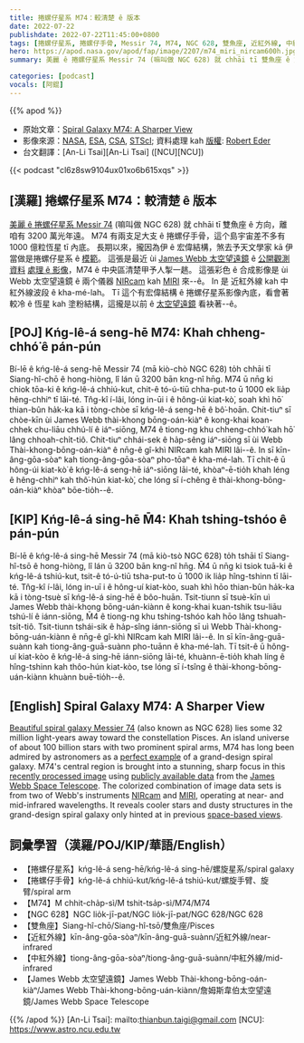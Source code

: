 ```yaml
---
title: 捲螺仔星系 M74：較清楚 ê 版本
date: 2022-07-22
publishdate: 2022-07-22T11:45:00+0800
tags: [捲螺仔星系, 捲螺仔手骨, Messir 74, M74, NGC 628, 雙魚座, 近紅外線, 中紅外線, James Webb 太空望遠鏡]
hero: https://apod.nasa.gov/apod/fap/image/2207/m74_miri_nircam600h.jpg
summary: 美麗 ê 捲螺仔星系 Messir 74 (嘛叫做 NGC 628) 就 chhāi tī 雙魚座 ê 方向，離咱有 3200 萬光年遠。

categories: [podcast]
vocals: [阿錕]
---
```


{{% apod %}}

- 原始文章：[Spiral Galaxy M74: A Sharper View](https://apod.nasa.gov/apod/ap220722.html)
- 影像來源：[NASA](https://www.nasa.gov/), [ESA](https://www.esa.int/), [CSA](https://www.asc-csa.gc.ca/eng/), [STScI](https://www.stsci.edu/); 資料處理 kah [版權](https://apod.nasa.gov/apod/fap/lib/about_apod.html#srapply): [Robert Eder](https://www.astrobin.com/users/Robsi/)
- 台文翻譯：[An-Li Tsai][An-Li Tsai] ([NCU][NCU])

{{< podcast "cl6z8sw9104ux01xo6b615xqs" >}}

## [漢羅] 捲螺仔星系 M74：較清楚 ê 版本
[美麗 ê 捲螺仔星系 Messir 74][Beautiful spiral galaxy Messier 74] (嘛叫做 NGC 628) 就 chhāi tī 雙魚座 ê 方向，離咱有 3200 萬光年遠。
M74 有兩支足大支 ê 捲螺仔手骨，這个島宇宙差不多有 1000 億粒恆星 tī 內底。
長期以來，攏因為伊 ê 宏偉結構，煞去予天文學家 kā 伊當做是捲螺仔星系 ê [模範][perfect example t]。
這張是最近 ùi [James Webb 太空望遠鏡][James Webb Space Telescope] ê [公開觀測資料][publicly available data] [處理 ê 影像][recently processed image]，M74 ê 中央區清楚甲予人掣一趒。
這張彩色 ê 合成影像是 ùi Webb 太空望遠鏡 ê 兩个儀器 [NIRcam][NIRcam] kah [MIRI][MIRI] 來--ê。
In 是 近紅外線 kah 中紅外線波段 ê kha-mé-lah。
Tī 這个有宏偉結構 ê 捲螺仔星系影像內底，看會著較冷 ê 恆星 kah 塗粉結構，這攏是以前 ê [太空望遠鏡][space-based views] 看袂著--ê。

## [POJ] Kńg-lê-á seng-hē M74: Khah chheng-chhó͘ ê pán-pún
Bí-lē ê kńg-lê-á seng-hē Messir 74 (mā kiò-chò NGC 628) to̍h chhāi tī Siang-hî-chō ê hong-hiòng, lî lán ū 3200 bān kng-nî hn̄g.
M74 ū nn̄g ki chiok tōa-ki ê kńg-lê-á chhiú-kut, chit-ê tó-ú-tiū chha-put-to ū 1000 ek lia̍p hêng-chhiⁿ tī lāi-té.
Tn̂g-kî í-lâi, lóng in-ūi i ê hông-úi kiat-kò͘, soah khì hō͘ thian-bûn ha̍k-ka kā i tòng-chòe sī kńg-lê-á seng-hē ê bô͘-hoān.
Chit-tiuⁿ sī chòe-kīn ùi James Webb thài-khong bōng-oán-kiàⁿ ê kong-khai koan-chhek chu-liāu chhú-lí ê iáⁿ-siōng, M74 ê tiong-ng khu chheng-chhó͘ kah hō͘ lâng chhoah-chi̍t-tiô.
Chit-tiuⁿ chhái-sek ê ha̍p-sêng iáⁿ-siōng sī ùi Webb Thài-khong-bōng-oán-kiàⁿ ê nn̄g-ê gî-khì NIRcam kah MIRI lâi--ê.
In sī kīn-âng-gōa-sòaⁿ kah tiong-âng-gōa-sòaⁿ pho-tōaⁿ ê kha-mé-lah.
Tī chit-ê ū hông-úi kiat-kò͘ ê kńg-lê-á seng-hē iáⁿ-siōng lāi-té, khòaⁿ-ē-tio̍h khah léng ê hêng-chhiⁿ kah thô͘-hún kiat-kò͘, che lóng sī í-chêng ê thài-khong-bōng-oán-kiàⁿ khòaⁿ bōe-tio̍h--ê.


## [KIP] Kńg-lê-á sing-hē M̄4: Khah tshing-tshóo ê pán-pún
Bí-lē ê kńg-lê-á sing-hē Messir 74 (mā kiò-tsò NGC 628) to̍h tshāi tī Siang-hî-tsō ê hong-hiòng, lî lán ū 3200 bān kng-nî hn̄g.
M̄4 ū nn̄g ki tsiok tuā-ki ê kńg-lê-á tshiú-kut, tsit-ê tó-ú-tiū tsha-put-to ū 1000 ik lia̍p hîng-tshinn tī lāi-té.
Tn̂g-kî í-lâi, lóng in-uī i ê hông-uí kiat-kòo, suah khì hōo thian-bûn ha̍k-ka kā i tòng-tsuè sī kńg-lê-á sing-hē ê bôo-huān.
Tsit-tiunn sī tsuè-kīn uì James Webb thài-khong bōng-uán-kiànn ê kong-khai kuan-tshik tsu-liāu tshú-lí ê iánn-siōng, M̄4 ê tiong-ng khu tshing-tshóo kah hōo lâng tshuah-tsi̍t-tiô.
Tsit-tiunn tshái-sik ê ha̍p-sîng iánn-siōng sī uì Webb Thài-khong-bōng-uán-kiànn ê nn̄g-ê gî-khì NIRcam kah MIRI lâi--ê.
In sī kīn-âng-guā-suànn kah tiong-âng-guā-suànn pho-tuānn ê kha-mé-lah.
Tī tsit-ê ū hông-uí kiat-kòo ê kńg-lê-á sing-hē iánn-siōng lāi-té, khuànn-ē-tio̍h khah líng ê hîng-tshinn kah thôo-hún kiat-kòo, tse lóng sī í-tsîng ê thài-khong-bōng-uán-kiànn khuànn buē-tio̍h--ê.

## [English] Spiral Galaxy M74: A Sharper View
[Beautiful spiral galaxy Messier 74][Beautiful spiral galaxy Messier 74] (also known as NGC 628) lies some 32 million light-years away toward the constellation Pisces.
An island universe of about 100 billion stars with two prominent spiral arms, M74 has long been admired by astronomers as a [perfect example][perfect example e] of a grand-design spiral galaxy.
M74's central region is brought into a stunning, sharp focus in this [recently processed image][recently processed image] using [publicly available data][publicly available data] from the [James Webb Space Telescope][James Webb Space Telescope].
The colorized combination of image data sets is from two of Webb's instruments [NIRcam][NIRcam] and [MIRI][MIRI], operating at near- and mid-infrared wavelengths.
It reveals cooler stars and dusty structures in the grand-design spiral galaxy only hinted at in previous [space-based views][space-based views].

## 詞彙學習（漢羅/POJ/KIP/華語/English）
- 【捲螺仔星系】kńg-lê-á seng-hē/kńg-lê-á sing-hē/螺旋星系/spiral galaxy
- 【捲螺仔手骨】kńg-lê-á chhiú-kut/kńg-lê-á tshiú-kut/螺旋手臂、旋臂/spiral arm
- 【M74】M chhit-cha̍p-sì/M tshit-tsa̍p-sì/M74/M74
- 【NGC 628】NGC lio̍k-jī-pat/NGC lio̍k-jī-pat/NGC 628/NGC 628
- 【雙魚座】Siang-hî-chō/Siang-hî-tsō/雙魚座/Pisces
- 【近紅外線】kīn-âng-gōa-sòaⁿ/kīn-âng-guā-suànn/近紅外線/near-infrared
- 【中紅外線】tiong-âng-gōa-sòaⁿ/tiong-âng-guā-suànn/中紅外線/mid-infrared
- 【James Webb 太空望遠鏡】James Webb Thài-khong-bōng-oán-kiàⁿ/James Webb Thài-khong-bōng-uán-kiànn/詹姆斯韋伯太空望遠鏡/James Webb Space Telescope


{{% /apod %}}
[An-Li Tsai]: mailto:thianbun.taigi@gmail.com
[NCU]: https://www.astro.ncu.edu.tw


[Beautiful spiral galaxy Messier 74]:https://www.nasa.gov/feature/goddard/2017/messier-74
[perfect example e]:https://apod.nasa.gov/apod/ap210813.html
[perfect example t]:https://apod.tw/daily/20210813/
[recently processed image]:https://www.astrobin.com/3782ws/
[publicly available data]:https://mast.stsci.edu/portal/Mashup/Clients/Mast/Portal.html
[James Webb Space Telescope]:https://webb.nasa.gov/
[NIRcam]:https://www.jwst.nasa.gov/content/observatory/instruments/nircam.html
[MIRI]:https://www.jwst.nasa.gov/content/observatory/instruments/miri.html
[space-based views]:https://www.spitzer.caltech.edu/image/sig06-018c-nasas-spitzer-space-telescope-view-of-m74
